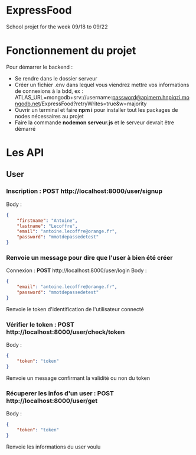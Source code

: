 # ExpressFood
School projet for the week 09/18 to 09/22

# Fonctionnement du projet

Pour démarrer le backend :
- Se rendre dans le dossier serveur
- Créer un fichier .env dans lequel vous viendrez mettre vos informations de connexions à la bdd, ex : ATLAS_URL=mongodb+srv://username:password@apimern.hnpiqzi.mongodb.net/ExpressFood?retryWrites=true&w=majority
- Ouvrir un terminal et faire **npm i** pour installer tout les packages de nodes nécessaires au projet
- Faire la commande **nodemon serveur.js** et le serveur devrait être démarré

# Les API

## User

### Inscription : POST http://localhost:8000/user/signup
Body :
```json
{
    "firstname": "Antoine",
    "lastname": "Lecoffre",
    "email": "antoine.lecoffre@orange.fr",
    "password": "mmotdepassedetest"
}
```

### Renvoie un message pour dire que l'user à bien été créer

Connexion : **POST** http://localhost:8000/user/login
Body :
```json
{
    "email": "antoine.lecoffre@orange.fr",
    "password": "mmotdepassedetest"
}
```

Renvoie le token d'identification de l'utilisateur connecté

### Vérifier le token : POST http://localhost:8000/user/check/token
Body : 
```json
{
    "token": "token"
}
```

Renvoie un message confirmant la validité ou non du token

### Récuperer les infos d'un user : POST http://localhost:8000/user/get
Body : 
```json
{
    "token": "token"
}
```

Renvoie les informations du user voulu







